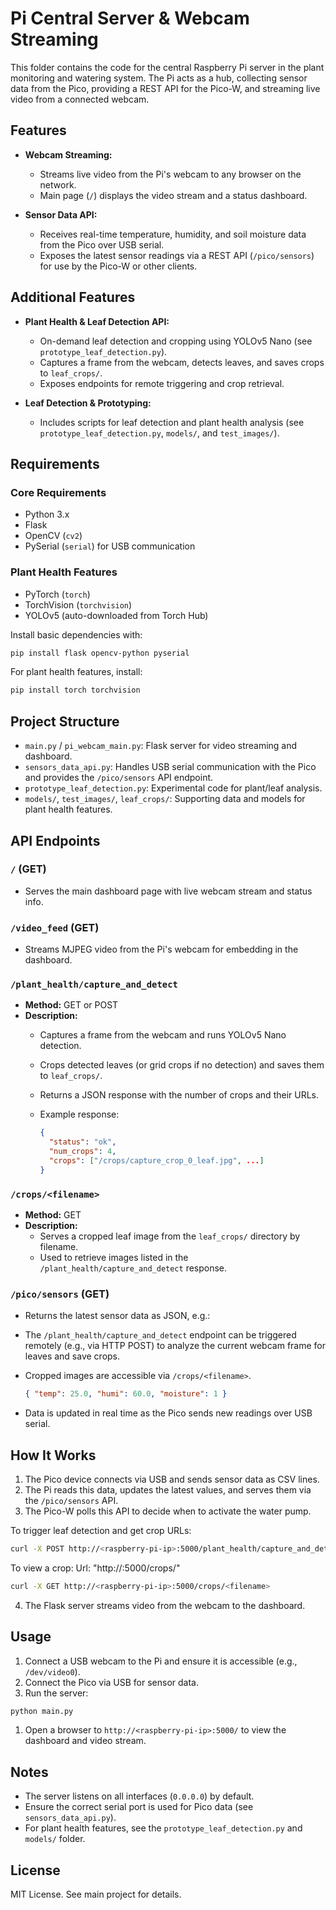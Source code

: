 # Pi Central Server & Webcam Streaming

This folder contains the code for the central Raspberry Pi server in the plant monitoring and watering system. The Pi acts as a hub, collecting sensor data from the Pico, providing a REST API for the Pico-W, and streaming live video from a connected webcam.

## Features

- **Webcam Streaming:**
  - Streams live video from the Pi's webcam to any browser on the network.
  - Main page (`/`) displays the video stream and a status dashboard.

- **Sensor Data API:**
  - Receives real-time temperature, humidity, and soil moisture data from the Pico over USB serial.
  - Exposes the latest sensor readings via a REST API (`/pico/sensors`) for use by the Pico-W or other clients.

## Additional Features

- **Plant Health & Leaf Detection API:**
  - On-demand leaf detection and cropping using YOLOv5 Nano (see `prototype_leaf_detection.py`).
  - Captures a frame from the webcam, detects leaves, and saves crops to `leaf_crops/`.
  - Exposes endpoints for remote triggering and crop retrieval.

- **Leaf Detection & Prototyping:**
  - Includes scripts for leaf detection and plant health analysis (see `prototype_leaf_detection.py`, `models/`, and `test_images/`).

## Requirements

### Core Requirements

- Python 3.x
- Flask
- OpenCV (`cv2`)
- PySerial (`serial`) for USB communication

### Plant Health Features

- PyTorch (`torch`)
- TorchVision (`torchvision`)
- YOLOv5 (auto-downloaded from Torch Hub)

Install basic dependencies with:

```bash
pip install flask opencv-python pyserial
```

For plant health features, install:

```bash
pip install torch torchvision
```

## Project Structure

- `main.py` / `pi_webcam_main.py`: Flask server for video streaming and dashboard.
- `sensors_data_api.py`: Handles USB serial communication with the Pico and provides the `/pico/sensors` API endpoint.
- `prototype_leaf_detection.py`: Experimental code for plant/leaf analysis.
- `models/`, `test_images/`, `leaf_crops/`: Supporting data and models for plant health features.

## API Endpoints

### `/` (GET)

- Serves the main dashboard page with live webcam stream and status info.

### `/video_feed` (GET)

- Streams MJPEG video from the Pi's webcam for embedding in the dashboard.

### `/plant_health/capture_and_detect`

- **Method:** GET or POST
- **Description:**
  - Captures a frame from the webcam and runs YOLOv5 Nano detection.
  - Crops detected leaves (or grid crops if no detection) and saves them to `leaf_crops/`.
  - Returns a JSON response with the number of crops and their URLs.
  - Example response:

    ```json
    {
      "status": "ok",
      "num_crops": 4,
      "crops": ["/crops/capture_crop_0_leaf.jpg", ...]
    }
    ```

### `/crops/<filename>`

- **Method:** GET
- **Description:**
  - Serves a cropped leaf image from the `leaf_crops/` directory by filename.
  - Used to retrieve images listed in the `/plant_health/capture_and_detect` response.

### `/pico/sensors` (GET)

- Returns the latest sensor data as JSON, e.g.:

- The `/plant_health/capture_and_detect` endpoint can be triggered remotely (e.g., via HTTP POST) to analyze the current webcam frame for leaves and save crops.

- Cropped images are accessible via `/crops/<filename>`.

  ```json  
  { "temp": 25.0, "humi": 60.0, "moisture": 1 }

  ```

- Data is updated in real time as the Pico sends new readings over USB serial.

## How It Works

1. The Pico device connects via USB and sends sensor data as CSV lines.
2. The Pi reads this data, updates the latest values, and serves them via the `/pico/sensors` API.
3. The Pico-W polls this API to decide when to activate the water pump.

To trigger leaf detection and get crop URLs:

```bash
curl -X POST http://<raspberry-pi-ip>:5000/plant_health/capture_and_detect
```

To view a crop:
Url: "http://<raspberry-pi-ip>:5000/crops/<filename>"

```bash
curl -X GET http://<raspberry-pi-ip>:5000/crops/<filename>
```

4. The Flask server streams video from the webcam to the dashboard.

## Usage

1. Connect a USB webcam to the Pi and ensure it is accessible (e.g., `/dev/video0`).
2. Connect the Pico via USB for sensor data.
3. Run the server:

```bash
python main.py
```

1. Open a browser to `http://<raspberry-pi-ip>:5000/` to view the dashboard and video stream.

## Notes

- The server listens on all interfaces (`0.0.0.0`) by default.
- Ensure the correct serial port is used for Pico data (see `sensors_data_api.py`).
- For plant health features, see the `prototype_leaf_detection.py` and `models/` folder.

## License

MIT License. See main project for details.
